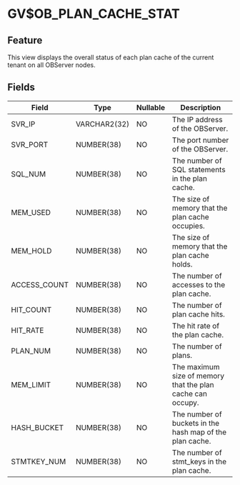 GV$OB_PLAN_CACHE_STAT
==========================================

Feature
-----------------------

This view displays the overall status of each plan cache of the current tenant on all OBServer nodes.

Fields
-----------------------------



| **Field** | **Type** | **Nullable** | **Description** |
|--------------|--------------|----------------|-----------------------------------|
| SVR_IP | VARCHAR2(32) | NO | The IP address of the OBServer. |
| SVR_PORT | NUMBER(38) | NO | The port number of the OBServer. |
| SQL_NUM | NUMBER(38) | NO | The number of SQL statements in the plan cache. |
| MEM_USED | NUMBER(38) | NO | The size of memory that the plan cache occupies. |
| MEM_HOLD | NUMBER(38) | NO | The size of memory that the plan cache holds. |
| ACCESS_COUNT | NUMBER(38) | NO | The number of accesses to the plan cache. |
| HIT_COUNT | NUMBER(38) | NO | The number of plan cache hits. |
| HIT_RATE | NUMBER(38) | NO | The hit rate of the plan cache. |
| PLAN_NUM | NUMBER(38) | NO | The number of plans. |
| MEM_LIMIT | NUMBER(38) | NO | The maximum size of memory that the plan cache can occupy. |
| HASH_BUCKET | NUMBER(38) | NO | The number of buckets in the hash map of the plan cache. |
| STMTKEY_NUM | NUMBER(38) | NO | The number of stmt_keys in the plan cache. |


